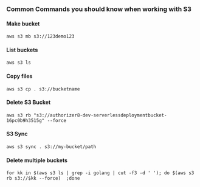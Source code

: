 ### Common Commands you should know when working with S3

#### Make bucket
`aws s3 mb s3://123demo123`

#### List buckets
`aws s3 ls`

#### Copy files
`aws s3 cp . s3://bucketname`

#### Delete S3 Bucket
`aws s3 rb "s3://authorizer8-dev-serverlessdeploymentbucket-16pc0b9h3515g" --force`

#### S3 Sync
`aws s3 sync . s3://my-bucket/path`

#### Delete multiple buckets
`for kk in $(aws s3 ls | grep -i golang | cut -f3 -d ' '); do $(aws s3 rb s3://$kk --force)  ;done`
